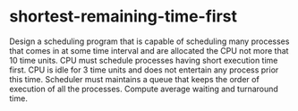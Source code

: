 # shortest-remaining-time-first
Design a scheduling program that is capable of scheduling many processes that comes in at some time interval and are allocated the CPU not more that 10 time units. CPU must schedule processes having short execution time first. CPU is idle for 3 time units and does not entertain any process prior this time. Scheduler must maintains a queue that keeps the order of execution of all the processes. Compute average waiting and turnaround time.
